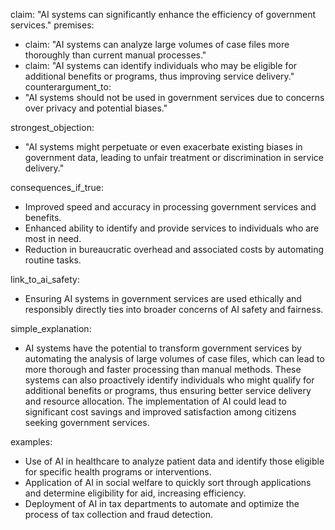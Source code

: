 claim: "AI systems can significantly enhance the efficiency of government services."
premises:
  - claim: "AI systems can analyze large volumes of case files more thoroughly than current manual processes."
  - claim: "AI systems can identify individuals who may be eligible for additional benefits or programs, thus improving service delivery."
counterargument_to:
  - "AI systems should not be used in government services due to concerns over privacy and potential biases."

strongest_objection:
  - "AI systems might perpetuate or even exacerbate existing biases in government data, leading to unfair treatment or discrimination in service delivery."

consequences_if_true:
  - Improved speed and accuracy in processing government services and benefits.
  - Enhanced ability to identify and provide services to individuals who are most in need.
  - Reduction in bureaucratic overhead and associated costs by automating routine tasks.

link_to_ai_safety:
  - Ensuring AI systems in government services are used ethically and responsibly directly ties into broader concerns of AI safety and fairness.

simple_explanation:
  - AI systems have the potential to transform government services by automating the analysis of large volumes of case files, which can lead to more thorough and faster processing than manual methods. These systems can also proactively identify individuals who might qualify for additional benefits or programs, thus ensuring better service delivery and resource allocation. The implementation of AI could lead to significant cost savings and improved satisfaction among citizens seeking government services.

examples:
  - Use of AI in healthcare to analyze patient data and identify those eligible for specific health programs or interventions.
  - Application of AI in social welfare to quickly sort through applications and determine eligibility for aid, increasing efficiency.
  - Deployment of AI in tax departments to automate and optimize the process of tax collection and fraud detection.